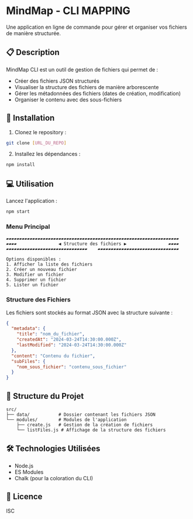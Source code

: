 # MindMap - CLI MAPPING

Une application en ligne de commande pour gérer et organiser vos fichiers de manière structurée.

## 📋 Description

MindMap CLI est un outil de gestion de fichiers qui permet de :
- Créer des fichiers JSON structurés
- Visualiser la structure des fichiers de manière arborescente
- Gérer les métadonnées des fichiers (dates de création, modification)
- Organiser le contenu avec des sous-fichiers

## 🚀 Installation

1. Clonez le repository :
```bash
git clone [URL_DU_REPO]
```

2. Installez les dépendances :
```bash
npm install
```

## 💻 Utilisation

Lancez l'application :
```bash
npm start
```

### Menu Principal
```
▰▰▰▰▰▰▰▰▰▰▰▰▰▰▰▰▰▰▰▰▰▰▰▰▰▰▰▰▰▰▰▰▰▰▰▰▰▰▰▰▰▰▰▰▰▰▰▰▰▰▰▰▰▰▰▰▰▰▰▰▰▰▰▰▰▰
▰▰▰▰                ◀ Structure des fichiers ▶                ▰▰▰▰
▰▰▰▰▰▰▰▰▰▰▰▰▰▰▰▰▰▰▰▰▰▰▰▰▰▰▰▰▰▰▰    ▰▰▰▰▰▰▰▰▰▰▰▰▰▰▰▰▰▰▰▰▰▰▰▰▰▰▰▰▰▰▰

Options disponibles :
1. Afficher la liste des fichiers
2. Créer un nouveau fichier
3. Modifier un fichier
4. Supprimer un fichier
5. Lister un fichier
```

### Structure des Fichiers

Les fichiers sont stockés au format JSON avec la structure suivante :
```json
{
  "metadata": {
    "title": "nom_du_fichier",
    "createdAt": "2024-03-24T14:30:00.000Z",
    "lastModified": "2024-03-24T14:30:00.000Z"
  },
  "content": "Contenu du fichier",
  "subFiles": {
    "nom_sous_fichier": "contenu_sous_fichier"
  }
}
```

## 📁 Structure du Projet

```
src/
├── data/           # Dossier contenant les fichiers JSON
└── modules/        # Modules de l'application
    ├── create.js   # Gestion de la création de fichiers
    └── listFiles.js # Affichage de la structure des fichiers
```

## 🛠️ Technologies Utilisées

- Node.js
- ES Modules
- Chalk (pour la coloration du CLI)

## 📝 Licence

ISC
